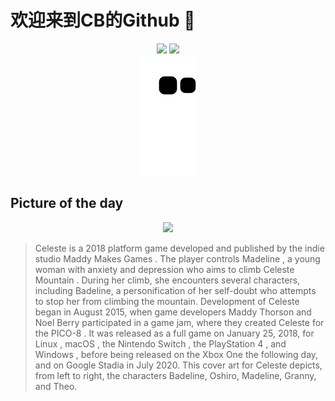 
# 欢迎来到CB的Github 👋

<div align="center">
  <img height="137px" src="https://github-readme-stats.vercel.app/api?username=SuperCB&show_icons=true&theme=radical" />
  <img height="137px" src="https://github-readme-stats.vercel.app/api/top-langs/?username=SuperCB&hide_title=true&hide_border=true&layout=compact&langs_count=6&text_color=000&icon_color=fff" />
</div>


<div align="center">
    <img src="./contribution-snake/github-contribution-grid-snake.svg" />
</div>



## Picture of the day
<div align="center">
  <img width=400px src="https://upload.wikimedia.org/wikipedia/commons/thumb/0/0f/Celeste_box_art_full.png/500px-Celeste_box_art_full.png" />
</div>

>Celeste  is a 2018  platform game  developed and published by the  indie  studio  Maddy Makes Games . The player controls  Madeline , a young woman with  anxiety  and  depression  who aims to climb  Celeste Mountain . During her climb, she encounters several characters, including Badeline, a personification of her self-doubt who attempts to stop her from climbing the mountain. Development of  Celeste  began in August 2015, when game developers  Maddy Thorson  and Noel Berry participated in a game jam, where they created  Celeste  for the  PICO-8 . It was released as a full game on January 25, 2018, for  Linux ,  macOS , the  Nintendo Switch , the  PlayStation 4 , and  Windows , before being released on the  Xbox One  the following day, and on  Google Stadia  in July 2020. This  cover art  for  Celeste  depicts, from left to right, the characters Badeline, Oshiro, Madeline, Granny, and Theo.



